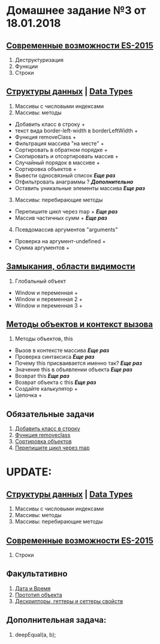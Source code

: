 # Домашнее задание №3 от 18.01.2018

## [Современные возможности ES-2015](https://learn.javascript.ru/es-modern)
1. Деструктуризация
2. Функции
3. Строки

## [Структуры данных](https://learn.javascript.ru/data-structures) | [Data Types](http://javascript.info/data-types)
1. Массивы с числовыми индексами
2. Массивы: методы
* Добавить класс в строку +
*  текст вида border-left-width в borderLeftWidth +
* Функция removeClass +
* Фильтрация массива "на месте" +
* Сортировать в обратном порядке +
* Скопировать и отсортировать массив +
* Случайный порядок в массиве +
* Сортировка объектов +
* Вывести односвязный список ***Еще раз***
* Отфильтровать анаграммы ? ***Дополнительно***
* Оставить уникальные элементы массива ***Еще раз***

3. Массивы: перебирающие методы
* Перепишите цикл через map + ***Еще раз***
* Массив частичных сумм + ***Еще раз***

4. Псевдомассив аргументов "arguments"
* Проверка на аргумент-undefined +
* Сумма аргументов +


## [Замыкания, области видимости](https://learn.javascript.ru/functions-closures)
1. Глобальный объект
* Window и переменная +
* Window и переменная 2 +
* Window и переменная 3 +


## [Методы объектов и контекст вызова](https://learn.javascript.ru/objects-more)
1. Методы объектов, this
* Вызов в контексте массива ***Еще раз***
* Проверка синтаксиса ***Еще раз***
* Почему this присваивается именно так? ***Еще раз***
* Значение this в объявлении объекта ***Еще раз***
* Возврат this ***Еще раз***
* Возврат объекта с this ***Еще раз***
* Создайте калькулятор +
* Цепочка  +

## Обязательные задачи
1. [Добавить класс в строку](<https://learn.javascript.ru/array-methods#добавить-класс-в-строку>)
2. [Функция removeclass](<https://learn.javascript.ru/array-methods#функция-removeclass>)
3. [Сортировка объектов](<https://learn.javascript.ru/array-methods#сортировка-объектов>)
4. [Перепишите цикл через map](<https://learn.javascript.ru/array-iteration#перепишите-цикл-через-map>)


# UPDATE:
## [Структуры данных](https://learn.javascript.ru/data-structures) | [Data Types](http://javascript.info/data-types)
1. Массивы с числовыми индексами
2. Массивы: методы
3. Массивы: перебирающие методы

## [Современные возможности ES-2015](https://learn.javascript.ru/es-modern)
1. Строки

## Факультативно
1. [Дата и Время](https://learn.javascript.ru/datetime)
2. [Прототип объекта](https://learn.javascript.ru/prototype)
3. [Дескрипторы, геттеры и сеттеры свойств](https://learn.javascript.ru/descriptors-getters-setters)

## Дополнительная задача:
1. deepEqual(a, b);
